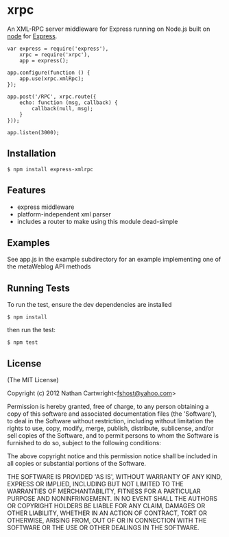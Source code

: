 
# xrpc
      
  An XML-RPC server middleware for Express running on Node.js
  built on [node](http://nodejs.org) for [Express](http://expressjs.com/).
  
    var express = require('express'),
        xrpc = require('xrpc'),
        app = express();

    app.configure(function () {
        app.use(xrpc.xmlRpc);
    });

    app.post('/RPC', xrpc.route({
        echo: function (msg, callback) {
            callback(null, msg);
        }
    }));

    app.listen(3000);


## Installation

    $ npm install express-xmlrpc


## Features

  * express middleware
  * platform-independent xml parser
  * includes a router to make using this module dead-simple
  
## Examples

See app.js in the example subdirectory for an example implementing one of the metaWeblog API methods

## Running Tests

To run the test, ensure the dev dependencies are installed

    $ npm install

then run the test:

    $ npm test

## License 

(The MIT License)

Copyright (c) 2012 Nathan Cartwright&lt;fshost@yahoo.com&gt;

Permission is hereby granted, free of charge, to any person obtaining
a copy of this software and associated documentation files (the
'Software'), to deal in the Software without restriction, including
without limitation the rights to use, copy, modify, merge, publish,
distribute, sublicense, and/or sell copies of the Software, and to
permit persons to whom the Software is furnished to do so, subject to
the following conditions:

The above copyright notice and this permission notice shall be
included in all copies or substantial portions of the Software.

THE SOFTWARE IS PROVIDED 'AS IS', WITHOUT WARRANTY OF ANY KIND,
EXPRESS OR IMPLIED, INCLUDING BUT NOT LIMITED TO THE WARRANTIES OF
MERCHANTABILITY, FITNESS FOR A PARTICULAR PURPOSE AND NONINFRINGEMENT.
IN NO EVENT SHALL THE AUTHORS OR COPYRIGHT HOLDERS BE LIABLE FOR ANY
CLAIM, DAMAGES OR OTHER LIABILITY, WHETHER IN AN ACTION OF CONTRACT,
TORT OR OTHERWISE, ARISING FROM, OUT OF OR IN CONNECTION WITH THE
SOFTWARE OR THE USE OR OTHER DEALINGS IN THE SOFTWARE.
